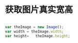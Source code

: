 # 获取图片真实宽高
```JavaScript

var theImage = new Image();
var width = theImage.width;
var height=   theImage.height;
```